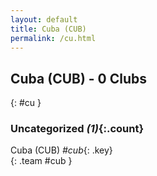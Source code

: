 ```yaml
---
layout: default
title: Cuba (CUB)
permalink: /cu.html
---
```



## Cuba (CUB) - 0 Clubs
{: #cu }









### Uncategorized _(1)_{:.count}


Cuba  (CUB)  _#cub_{: .key} <br>
{: .team #cub }


 
